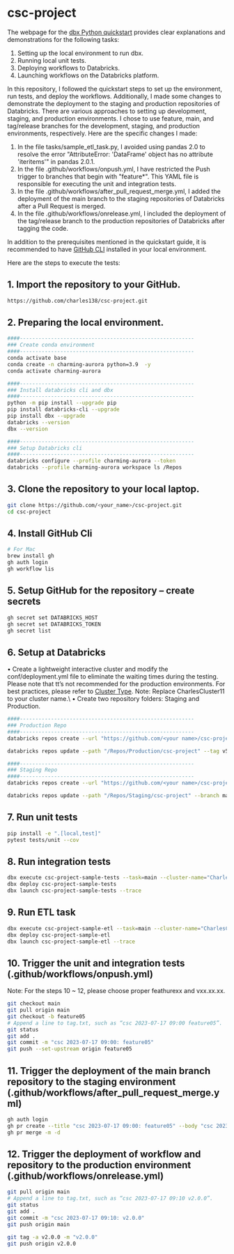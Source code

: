 # csc-project

The webpage for the [dbx Python quickstart](https://dbx.readthedocs.io/en/latest/guides/python/python_quickstart/) provides clear explanations and demonstrations for the following tasks:
1) Setting up the local environment to run dbx.
2) Running local unit tests.
3) Deploying workflows to Databricks.
4) Launching workflows on the Databricks platform.

In this repository, I followed the quickstart steps to set up the environment, run tests, and deploy the workflows. Additionally, I made some changes to demonstrate the deployment to the staging and production repositories of Databricks. There are various approaches to setting up development, staging, and production environments. I chose to use feature, main, and tag/release branches for the development, staging, and production environments, respectively. Here are the specific changes I made:
1) In the file tasks/sample_etl_task.py, I avoided using pandas 2.0 to resolve the error "AttributeError: 'DataFrame' object has no attribute 'iteritems'" in pandas 2.0.1.
2) In the file .github/workflows/onpush.yml, I have restricted the Push trigger to branches that begin with "feature*". This YAML file is responsible for executing the unit and integration tests.
3) In the file .github/workflows/after_pull_request_merge.yml, I added the deployment of the main branch to the staging repositories of Databricks after a Pull Request is merged.
4) In the file .github/workflows/onrelease.yml, I included the deployment of the tag/release branch to the production repositories of Databricks after tagging the code.

In addition to the prerequisites mentioned in the quickstart guide, it is recommended to have [GitHub CLI](https://cli.github.com/) installed in your local environment.

Here are the steps to execute the tests:

## 1.	Import the repository to your GitHub. 
```bash
https://github.com/charles138/csc-project.git
```

## 2.	Preparing the local environment.
```bash
####--------------------------------------------------------
### Create conda environment
####--------------------------------------------------------
conda activate base
conda create -n charming-aurora python=3.9  -y
conda activate charming-aurora

####--------------------------------------------------------
### Install databricks cli and dbx
####--------------------------------------------------------
python -m pip install --upgrade pip
pip install databricks-cli --upgrade
pip install dbx --upgrade
databricks --version
dbx --version

####--------------------------------------------------------
### Setup Databricks cli
####--------------------------------------------------------
databricks configure --profile charming-aurora --token
databricks --profile charming-aurora workspace ls /Repos
```

## 3.	Clone the repository to your local laptop.
```bash
git clone https://github.com/<your_name>/csc-project.git
cd csc-project
```

## 4.	Install GitHub Cli 
```bash
# For Mac
brew install gh
gh auth login
gh workflow lis
```

## 5.	Setup GitHub for the repository – create secrets
```bash
gh secret set DATABRICKS_HOST
gh secret set DATABRICKS_TOKEN
gh secret list
```

## 6.	Setup at Databricks
•	Create a lightweight interactive cluster and modify the conf/deployment.yml file to eliminate the waiting times during the testing. Please note that tt’s not recommended for the production environments. For best practices, please refer to [Cluster Type](https://dbx.readthedocs.io/en/latest/concepts/cluster_types/). Note: Replace CharlesCluster11 to your cluster name.\ 
•	Create two repository folders: Staging and Production.
```bash
####--------------------------------------------------------
### Production Repo
####--------------------------------------------------------
databricks repos create --url "https://github.com/<your name>/csc-project.git" --provider gitHub --path "/Repos/Production/csc-project" --profile dbx-demo

databricks repos update --path "/Repos/Production/csc-project" --tag v5.0.0 --profile charming-aurora

####--------------------------------------------------------
### Staging Repo
####--------------------------------------------------------
databricks repos create --url "https://github.com/<your name>/csc-project.git" --provider gitHub --path "/Repos/Staging/csc-project" --profile charming-aurora

databricks repos update --path "/Repos/Staging/csc-project" --branch main --profile charming-aurora
```

## 7.	Run unit tests
```bash
pip install -e ".[local,test]"
pytest tests/unit --cov
```

## 8.	Run integration tests
```bash
dbx execute csc-project-sample-tests --task=main --cluster-name="CharlesCluster11"
dbx deploy csc-project-sample-tests
dbx launch csc-project-sample-tests --trace
```

## 9.	Run ETL task
```bash
dbx execute csc-project-sample-etl --task=main --cluster-name="CharlesCluster11"
dbx deploy csc-project-sample-etl 
dbx launch csc-project-sample-etl --trace
```

## 10.	Trigger the unit and integration tests (.github/workflows/onpush.yml)
Note: For the steps 10 ~ 12, please choose proper feathurexx and vxx.xx.xx. 
```bash
git checkout main
git pull origin main
git checkout -b feature05
# Append a line to tag.txt, such as “csc 2023-07-17 09:00 feature05”.
git status
git add .
git commit -m "csc 2023-07-17 09:00: feature05"
git push --set-upstream origin feature05
```

## 11.	Trigger the deployment of the main branch repository to the staging environment (.github/workflows/after_pull_request_merge.yml)
```bash
gh auth login
gh pr create --title "csc 2023-07-17 09:00: feature05" --body "csc 2023-07-17 09:00: feature05"
gh pr merge -m -d
```

## 12.	Trigger the deployment of workflow and repository to the production environment (.github/workflows/onrelease.yml)
```bash
git pull origin main
# Append a line to tag.txt, such as “csc 2023-07-17 09:10 v2.0.0”.
git status
git add .
git commit -m "csc 2023-07-17 09:10: v2.0.0"
git push origin main

git tag -a v2.0.0 -m "v2.0.0"
git push origin v2.0.0
```


